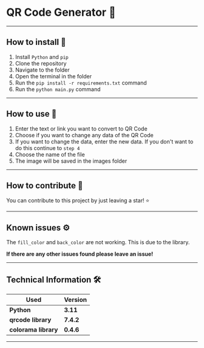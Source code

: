 <h1>QR Code Generator 🔧</h1>

---

<h2>How to install 🚀</h2>

1. Install `Python` and `pip`
2. Clone the repository
3. Navigate to the folder
4. Open the terminal in the folder
5. Run the `pip install -r requirements.txt` command
6. Run the `python main.py` command

---

<h2>How to use 📝</h2>


1. Enter the text or link you want to convert to QR Code
2. Choose if you want to change any data of the QR Code
3. If you want to change the data, enter the new data. If you don't want to do this continue to `step 4`
4. Choose the name of the file
5. The image will be saved in the images folder


---

<h2>How to contribute 🤝</h2>


You can contribute to this project by just leaving a star! ⭐

---

<h2>Known issues ⚙️</h2>


The `fill_color` and `back_color` are not working. This is due to the library.

**If there are any other issues found please leave an issue!**

---

<h2>Technical Information 🛠️</h2>

| **Used**             | **Version** |
|----------------------|-------------|
| **Python**           | **3.11**    |
| **qrcode library**   | **7.4.2**   |
| **colorama library** | **0.4.6**   |

---